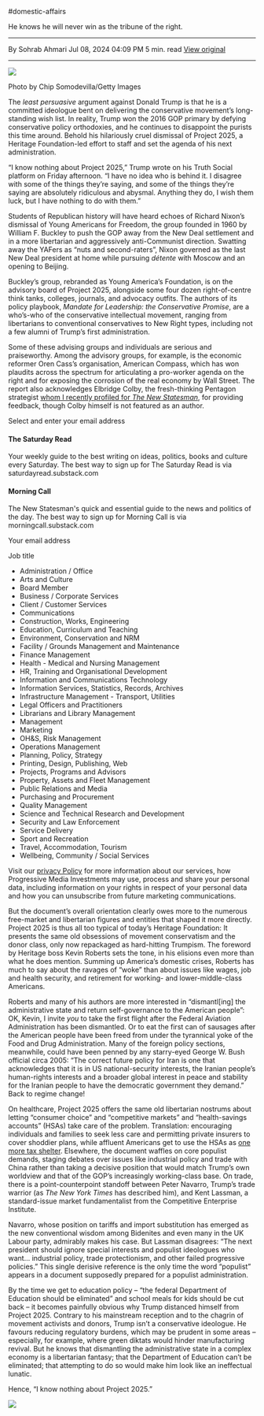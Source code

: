 #domestic-affairs 

He knows he will never win as the tribune of the right.

---

By Sohrab Ahmari
Jul 08, 2024 04:09 PM
5 min. read
[View original](https://www.newstatesman.com/world/americas/north-america/us/2024/07/why-donald-trump-rejected-american-conservatisms-favourite-think-tank)

---

![](https://dl6pgk4f88hky.cloudfront.net/2024/07/08/GettyImages-2072024090-1038x778.jpg)

Photo by Chip Somodevilla/Getty Images

The _least persuasive_ argument against Donald Trump is that he is a committed ideologue bent on delivering the conservative movement’s long-standing wish list. In reality, Trump won the 2016 GOP primary by defying conservative policy orthodoxies, and he continues to disappoint the purists this time around. Behold his hilariously cruel dismissal of Project 2025, a Heritage Foundation-led effort to staff and set the agenda of his next administration.

“I know nothing about Project 2025,” Trump wrote on his Truth Social platform on Friday afternoon. “I have no idea who is behind it. I disagree with some of the things they’re saying, and some of the things they’re saying are absolutely ridiculous and abysmal. Anything they do, I wish them luck, but I have nothing to do with them.”

Students of Republican history will have heard echoes of Richard Nixon’s dismissal of Young Americans for Freedom, the group founded in 1960 by William F. Buckley to push the GOP away from the New Deal settlement and in a more libertarian and aggressively anti-Communist direction. Swatting away the YAFers as “nuts and second-raters”, Nixon governed as the last New Deal president at home while pursuing _détente_ with Moscow and an opening to Beijing.

Buckley’s group, rebranded as Young America’s Foundation, is on the advisory board of Project 2025, alongside some four dozen right-of-centre think tanks, colleges, journals, and advocacy outfits. The authors of its policy playbook, _Mandate for Leadership: the Conservative Promise_, are a who’s-who of the conservative intellectual movement, ranging from libertarians to conventional conservatives to New Right types, including not a few alumni of Trump’s first administration.

Some of these advising groups and individuals are serious and praiseworthy. Among the advisory groups, for example, is the economic reformer Oren Cass’s organisation, American Compass, which has won plaudits across the spectrum for articulating a pro-worker agenda on the right and for exposing the corrosion of the real economy by Wall Street. The report also acknowledges Elbridge Colby, the fresh-thinking Pentagon strategist [whom I recently profiled for _The New Statesman_](https://url.uk.m.mimecastprotect.com/s/4oIGCoOG6ClpAERF1spWh?domain=newstatesman.com), for providing feedback, though Colby himself is not featured as an author.

Select and enter your email address

#### The Saturday Read

Your weekly guide to the best writing on ideas, politics, books and culture every Saturday. The best way to sign up for The Saturday Read is via saturdayread.substack.com

#### Morning Call

The New Statesman's quick and essential guide to the news and politics of the day. The best way to sign up for Morning Call is via morningcall.substack.com

Your email address

Job title

- Administration / Office
- Arts and Culture
- Board Member
- Business / Corporate Services
- Client / Customer Services
- Communications
- Construction, Works, Engineering
- Education, Curriculum and Teaching
- Environment, Conservation and NRM
- Facility / Grounds Management and Maintenance
- Finance Management
- Health - Medical and Nursing Management
- HR, Training and Organisational Development
- Information and Communications Technology
- Information Services, Statistics, Records, Archives
- Infrastructure Management - Transport, Utilities
- Legal Officers and Practitioners
- Librarians and Library Management
- Management
- Marketing
- OH&S, Risk Management
- Operations Management
- Planning, Policy, Strategy
- Printing, Design, Publishing, Web
- Projects, Programs and Advisors
- Property, Assets and Fleet Management
- Public Relations and Media
- Purchasing and Procurement
- Quality Management
- Science and Technical Research and Development
- Security and Law Enforcement
- Service Delivery
- Sport and Recreation
- Travel, Accommodation, Tourism
- Wellbeing, Community / Social Services

Visit our [privacy Policy](https://www.newstatesman.com/privacy-policy) for more information about our services, how Progressive Media Investments may use, process and share your personal data, including information on your rights in respect of your personal data and how you can unsubscribe from future marketing communications.

But the document’s overall orientation clearly owes more to the numerous free-market and libertarian figures and entities that shaped it more directly. Project 2025 is thus all too typical of today’s Heritage Foundation: It presents the same old obsessions of movement conservatism and the donor class, only now repackaged as hard-hitting Trumpism. The foreword by Heritage boss Kevin Roberts sets the tone, in his elisions even more than what he does mention. Summing up America’s domestic crises, Roberts has much to say about the ravages of “woke” than about issues like wages, job and health security, and retirement for working- and lower-middle-class Americans.

Roberts and many of his authors are more interested in “dismantl[ing] the administrative state and return self-governance to the American people”: OK, Kevin, I invite _you_ to take the first flight after the Federal Aviation Administration has been dismantled. Or to eat the first can of sausages after the American people have been freed from under the tyrannical yoke of the Food and Drug Administration. Many of the foreign policy sections, meanwhile, could have been penned by any starry-eyed George W. Bush official circa 2005: “The correct future policy for Iran is one that acknowledges that it is in US national-security interests, the Iranian people’s human-rights interests and a broader global interest in peace and stability for the Iranian people to have the democratic government they demand.” Back to regime change!

On healthcare, Project 2025 offers the same old libertarian nostrums about letting “consumer choice” and “competitive markets” and “health-savings accounts” (HSAs) take care of the problem. Translation: encouraging individuals and families to seek less care and permitting private insurers to cover shoddier plans, while affluent Americans get to use the HSAs as [one more tax shelter](https://url.uk.m.mimecastprotect.com/s/eL69CpzJXtQEgmWfDtX3G?domain=compactmag.com/). Elsewhere, the document waffles on core populist demands, staging debates over issues like industrial policy and trade with China rather than taking a decisive position that would match Trump’s own worldview and that of the GOP’s increasingly working-class base. On trade, there is a point-counterpoint standoff between Peter Navarro, Trump’s trade warrior (as _The New York Times_ has described him), and Kent Lassman, a standard-issue market fundamentalist from the Competitive Enterprise Institute.

Navarro, whose position on tariffs and import substitution has emerged as the new conventional wisdom among Bidenites and even many in the UK Labour party, admirably makes his case. But Lassman disagrees: “The next president should ignore special interests and populist ideologues who want… industrial policy, trade protectionism, and other failed progressive policies.” This single derisive reference is the only time the word “populist” appears in a document supposedly prepared for a populist administration.

By the time we get to education policy – “the federal Department of Education should be eliminated” and school meals for kids should be cut back – it becomes painfully obvious why Trump distanced himself from Project 2025. Contrary to his mainstream reception and to the chagrin of movement activists and donors, Trump isn’t a conservative ideologue. He favours reducing regulatory burdens, which may be prudent in some areas – especially, for example, where green diktats would hinder manufacturing revival. But he knows that dismantling the administrative state in a complex economy is a libertarian fantasy; that the Department of Education can’t be eliminated; that attempting to do so would make him look like an ineffectual lunatic.

Hence, “I know nothing about Project 2025.”

![](chrome-extension://eppedlbobmdflmhleafebmahnbphgipb/assets/icons/icon-128.png)